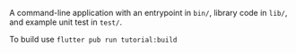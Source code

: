 A command-line application with an entrypoint in `bin/`, library code
in `lib/`, and example unit test in `test/`.

To build use `flutter pub run tutorial:build`
